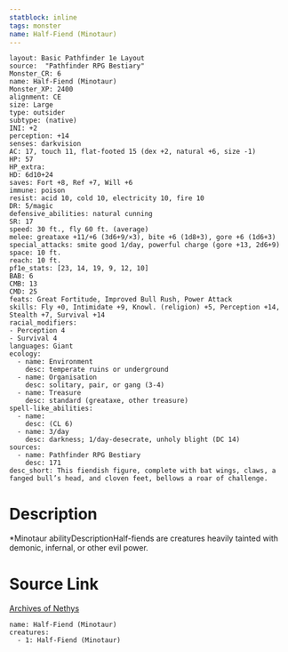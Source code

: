 ```yaml
---
statblock: inline
tags: monster
name: Half-Fiend (Minotaur)
---
```

```statblock
layout: Basic Pathfinder 1e Layout
source:  "Pathfinder RPG Bestiary"
Monster_CR: 6
name: Half-Fiend (Minotaur)
Monster_XP: 2400
alignment: CE
size: Large
type: outsider
subtype: (native)
INI: +2
perception: +14
senses: darkvision
AC: 17, touch 11, flat-footed 15 (dex +2, natural +6, size -1)
HP: 57
HP_extra: 
HD: 6d10+24
saves: Fort +8, Ref +7, Will +6
immune: poison
resist: acid 10, cold 10, electricity 10, fire 10
DR: 5/magic
defensive_abilities: natural cunning
SR: 17
speed: 30 ft., fly 60 ft. (average)
melee: greataxe +11/+6 (3d6+9/×3), bite +6 (1d8+3), gore +6 (1d6+3)
special_attacks: smite good 1/day, powerful charge (gore +13, 2d6+9)
space: 10 ft.
reach: 10 ft.
pf1e_stats: [23, 14, 19, 9, 12, 10]
BAB: 6
CMB: 13
CMD: 25
feats: Great Fortitude, Improved Bull Rush, Power Attack
skills: Fly +0, Intimidate +9, Knowl. (religion) +5, Perception +14, Stealth +7, Survival +14
racial_modifiers:
- Perception 4
- Survival 4
languages: Giant
ecology:
  - name: Environment
    desc: temperate ruins or underground
  - name: Organisation
    desc: solitary, pair, or gang (3-4)
  - name: Treasure
    desc: standard (greataxe, other treasure)
spell-like_abilities:
  - name:
    desc: (CL 6)
  - name: 3/day
    desc: darkness; 1/day-desecrate, unholy blight (DC 14)
sources:
  - name: Pathfinder RPG Bestiary
    desc: 171
desc_short: This fiendish figure, complete with bat wings, claws, a fanged bull’s head, and cloven feet, bellows a roar of challenge.
```
# Description
*Minotaur abilityDescriptionHalf-fiends are creatures heavily tainted with demonic, infernal, or other evil power.
# Source Link
[Archives of Nethys](https://aonprd.com/MonsterDisplay.aspx?ItemName=Half-Fiend%20(Minotaur))
```encounter-table
name: Half-Fiend (Minotaur)
creatures:
  - 1: Half-Fiend (Minotaur)
```

